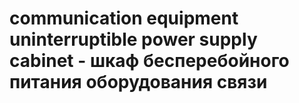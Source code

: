 # communication equipment uninterruptible power supply cabinet - шкаф бесперебойного питания оборудования связи
